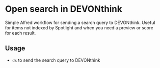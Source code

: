 # Open search in DEVONthink

Simple Alfred workflow for sending a search query to DEVONthink. Useful for items not indexed by Spotlight and when you need a preview or score for each result.


## Usage

- `ds` to send the search query to DEVONthink
